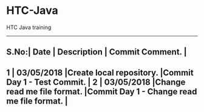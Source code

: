 # HTC-Java
HTC Java training

---------------------------------------------------------------------------------------------------------------------------------------------
S.No:| Date     |			Description				 		| 		Commit Comment.													|
---------------------------------------------------------------------------------------------------------------------------
1    | 03/05/2018 |Create local repository.     	   	 		|Commit Day 1 - Test Commit.												|
2    | 03/05/2018 |Change read me file format.        	 		|Commit Day 1 - Change read me file format.									|
---------------------------------------------------------------------------------------------------------------------------------------------
